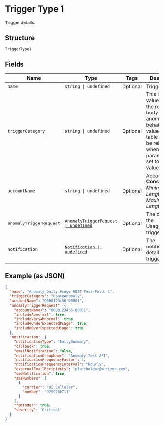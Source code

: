 
# Trigger Type 1

Trigger details.

## Structure

`TriggerType1`

## Fields

| Name | Type | Tags | Description |
|  --- | --- | --- | --- |
| `name` | `string \| undefined` | Optional | Trigger name. |
| `triggerCategory` | `string \| undefined` | Optional | This is the value to use in the request body to detect anomalous behaivior. The values in this table will only be relevant when this parameter is set to this value. |
| `accountName` | `string \| undefined` | Optional | Account name.<br>**Constraints**: *Minimum Length*: `3`, *Maximum Length*: `32` |
| `anomalyTriggerRequest` | [`AnomalyTriggerRequest \| undefined`](../../doc/models/anomaly-trigger-request.md) | Optional | The details of the UsageAnomaly trigger. |
| `notification` | [`Notification \| undefined`](../../doc/models/notification.md) | Optional | The notification details of the trigger. |

## Example (as JSON)

```json
{
  "name": "Anomaly Daily Usage REST Test-Patch 1",
  "triggerCategory": "UsageAnomaly",
  "accountName": "0000123456-00001",
  "anomalyTriggerRequest": {
    "accountNames": "0000123456-00001",
    "includeAbnormal": true,
    "includeVeryAbnormal": true,
    "includeUnderExpectedUsage": true,
    "includeOverExpectedUsage": true
  },
  "notification": {
    "notificationType": "DailySummary",
    "callback": true,
    "emailNotification": false,
    "notificationGroupName": "Anomaly Test API",
    "notificationFrequencyFactor": 3,
    "notificationFrequencyInterval": "Hourly",
    "externalEmailRecipients": "placeholder@verizon.com",
    "smsNotification": true,
    "smsNumbers": [
      {
        "carrier": "US Cellular",
        "number": "9299280711"
      }
    ],
    "reminder": true,
    "severity": "Critical"
  }
}
```

